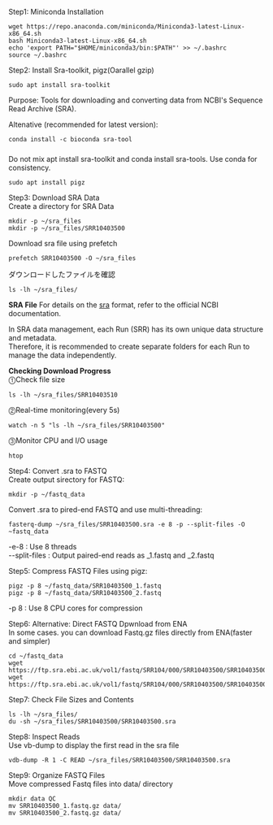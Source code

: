 Step1: Miniconda Installation
```Ubuntu
wget https://repo.anaconda.com/miniconda/Miniconda3-latest-Linux-x86_64.sh
bash Miniconda3-latest-Linux-x86_64.sh
echo 'export PATH="$HOME/miniconda3/bin:$PATH"' >> ~/.bashrc
source ~/.bashrc
```



Step2: Install Sra-toolkit, pigz(Oarallel gzip)
```Ubuntu
sudo apt install sra-toolkit
```
Purpose: Tools for downloading and converting data from NCBI's Sequence Read Archive (SRA).

Altenative (recommended for latest version):
```Ubuntu
conda install -c bioconda sra-tool
```
###
Do not mix apt install sra-toolkit and conda install sra-tools.
Use conda for consistency.

```Ubuntu
sudo apt install pigz
```


Step3: Download SRA Data\
Create a directory for SRA Data
```Ubuntu
mkdir -p ~/sra_files
mkdir -p ~/sra_files/SRR10403500
```
Download sra file using prefetch
```
prefetch SRR10403500 -O ~/sra_files
```
ダウンロードしたファイルを確認
```
ls -lh ~/sra_files/
```

**SRA File**
For details on the [sra](https://www.ncbi.nlm.nih.gov/sra/docs/submitformats/) format, refer to the official NCBI documentation.

In SRA data management, each Run (SRR) has its own unique data structure and metadata.\
Therefore, it is recommended to create separate folders for each Run to manage the data independently.

**Checking Download Progress**\
⓵Check file size
```
ls -lh ~/sra_files/SRR10403510
```
⓶Real-time monitoring(every 5s)
```
watch -n 5 "ls -lh ~/sra_files/SRR10403500"
```
⓷Monitor CPU and I/O usage
```
htop
```


Step4: Convert .sra to FASTQ\
Create output sirectory for FASTQ:
```
mkdir -p ~/fastq_data
```
Convert .sra to pired-end FASTQ and use multi-threading:
```
fasterq-dump ~/sra_files/SRR10403500.sra -e 8 -p --split-files -O ~fastq_data
```
-e-8 : Use 8 threads\
--split-files : Output paired-end reads as _1.fastq and _2.fastq


Step5: Compress FASTQ Files using pigz:
```
pigz -p 8 ~/fastq_data/SRR10403500_1.fastq
pigz -p 8 ~/fastq_data/SRR10403500_2.fastq
```
-p 8 : Use 8 CPU cores for compression


Step6: Alternative: Direct FASTQ Dpwnload from ENA\
In some cases. you can download Fastq.gz files directly from ENA(faster and simpler)
```
cd ~/fastq_data
wget https://ftp.sra.ebi.ac.uk/vol1/fastq/SRR104/000/SRR10403500/SRR10403500_1.fastq.gz
wget https://ftp.sra.ebi.ac.uk/vol1/fastq/SRR104/000/SRR10403500/SRR10403500_2.fastq.gz
```


Step7: Check File Sizes and Contents
```
ls -lh ~/sra_files/
du -sh ~/sra_files/SRR10403500/SRR10403500.sra
```


Step8: Inspect Reads\
Use vb-dump to display the first read in the sra file
```
vdb-dump -R 1 -C READ ~/sra_files/SRR10403500/SRR10403500.sra
```


Step9: Organize FASTQ Files\
Move compressed Fastq files into data/ directory
```
mkdir data QC
mv SRR10403500_1.fastq.gz data/
mv SRR10403500_2.fastq.gz data/
```


























